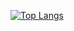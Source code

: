 <!--### Hi there 👋-->

[![Top Langs](https://github-readme-stats.vercel.app/api/top-langs/?username=Kalean75&theme=dracula )](https://github.com/Kalan75/github-readme-stats)

<!--
**Kalean75/Kalean75** is a ✨ _special_ ✨ repository because its `README.md` (this file) appears on your GitHub profile.

Here are some ideas to get you started:

- 🔭 I’m currently working on ...
- 🌱 I’m currently learning ...
- 👯 I’m looking to collaborate on ...
- 🤔 I’m looking for help with ...
- 💬 Ask me about ...
- 📫 How to reach me: ...
- 😄 Pronouns: ...
- ⚡ Fun fact: ...
-->
